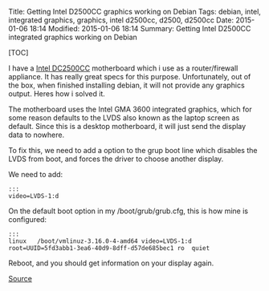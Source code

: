 Title: Getting Intel D2500CC graphics working on Debian
Tags: debian, intel, integrated graphics, graphics, intel d2500cc, d2500, d2500cc
Date: 2015-01-06 18:14
Modified: 2015-01-06 18:14
Summary: Getting Intel D2500CC integrated graphics working on Debian

[TOC]

I have a [Intel DC2500CC](http://www.intel.com/content/www/us/en/motherboards/desktop-motherboards/desktop-board-d2500cc.html) motherboard which i use as a router/firewall appliance. It has really great specs for this purpose. Unfortunately, out of the box, when finished installing debian, it will not provide any graphics output. Heres how i solved it.

The motherboard uses the Intel GMA 3600 integrated graphics, which for some reason defaults to the LVDS also known as the laptop screen as default. Since this is a desktop motherboard, it will just send the display data to nowhere.

To fix this, we need to add a option to the grup boot line which disables the LVDS from boot, and forces the driver to choose another display.

We need to add:

    :::
    video=LVDS-1:d

On the default boot option in my /boot/grub/grub.cfg, this is how mine is configured:

    :::
    linux   /boot/vmlinuz-3.16.0-4-amd64 video=LVDS-1:d root=UUID=5fd3abb1-3ea6-40d9-8dff-d57de685bec1 ro  quiet

Reboot, and you should get information on your display again.

[Source](http://forums.debian.net/viewtopic.php?f=7&t=106713)
